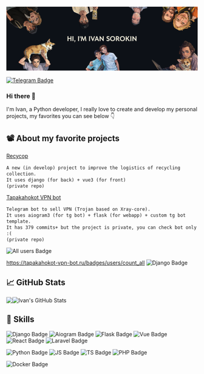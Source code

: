 [![Ivan's GitHub Banner](imgs/banner.png)](https://github.com/TAPAKAHOKOT/TAPAKAHOKOT)

<!-- [![Visits Badge](https://badges.pufler.dev/visits/tapakahokot/tapakahokot)](https://tapakahokot.ru/)  -->
[![Telegram Badge](https://img.shields.io/badge/%20-Tg-0088cc?logo=telegram)](https://t.me/TAPAKAHOKOT) 
<!-- [![Vk Badge](https://img.shields.io/badge/%20-Vk-ffffff?logo=vk&logoColor=0088cc)](https://vk.com/kpabakot) -->

### Hi there 👋

I'm Ivan, a Python developer, I really love to create and develop my personal projects, my favorites you can see below 👇

<!--Want to know more about me? [Check out my portfolio](https://tapakahokot.ru/). -->

<!--
## 📝 Latest articles
* <a href="https://tproger.ru/articles/lichnyj-opyt-kak-prokachat-navyki-programmirovanija-rabotaja-nad-pet-proektom/">Личный опыт: как прокачать навыки программирования, работая над pet-проектом</a>
-->

## 📽 About my favorite projects
[Recycop](http://recycop.ru)
```
A new (in develop) project to improve the logistics of recycling collection.
It uses django (for back) + vue3 (for front)
(private repo)
```

[Tapakahokot VPN bot](https://t.me/tapakahokot_vpn_bot)
```
Telegram bot to sell VPN (Trojan based on Xray-core).
It uses aiogram3 (for tg bot) + flask (for webapp) + custom tg bot template.
It has 379 commits+ but the project is private, you can check bot only :(
(private repo)
```
![All users Badge](https://tapakahokot-vpn-bot.ru/badges/users/count_all)

https://tapakahokot-vpn-bot.ru/badges/users/count_all
![Django Badge](https://tapakahokot-vpn-bot.ru/badges/users/count_active)


<!-- Pinned Repositories -->
<!--
<a href="https://github.com/TAPAKAHOKOT/TgBotTemplate">
  <img align="center" style="margin:0.5rem" src="https://github-readme-stats.vercel.app/api/pin/?username=tapakahokot&repo=TgBotTemplate&hide_border=true&title_color=fffffd&text_color=ffffff&icon_color=ffffff&bg_color=070601" />
</a>
<a href="https://github.com/TAPAKAHOKOT/TgRomanticBot">
  <img align="center" style="margin:1rem 0.5rem" src="https://github-readme-stats.vercel.app/api/pin/?username=tapakahokot&repo=TgRomanticBot&hide_border=true&title_color=fffffd&text_color=ffffff&icon_color=ffffff&bg_color=070601" />
</a>
<a href="https://github.com/TAPAKAHOKOT/BattleCity1980">
  <img align="center" style="margin:0.5rem" src="https://github-readme-stats.vercel.app/api/pin/?username=tapakahokot&repo=BattleCity1980&hide_border=true&title_color=fffffd&text_color=ffffff&icon_color=ffffff&bg_color=070601" />
</a>
<br>
-->

## 📈 GitHub Stats
<div style="display: flex;">
    <img align="top" src="https://github-readme-stats.vercel.app/api/top-langs/?username=tapakahokot&hide=html,css,Tcl,Jupyter%20Notebook,PLSQL,Roff,PostScript,DTrace,Mako&hide_border=true&title_color=ffffff&text_color=ffffff&icon_color=ffffff&bg_color=070601&layout=compact"/>
  <img align="top" src="https://github-readme-stats.vercel.app/api?username=tapakahokot&show_icons=true&line_height=27&count_private=true&hide_border=true&title_color=ffffff&text_color=ffffff&icon_color=ffffff&bg_color=070601" alt="Ivan's GitHub Stats"/>
</div>


## 💼 Skills
![Django Badge](https://img.shields.io/badge/Django-informational?style=for-the-badge&logo=django&logoColor=092E20&color=161B22)
![Aiogram Badge](https://img.shields.io/badge/Aiogram-informational?style=for-the-badge&color=161B22)
![Flask Badge](https://img.shields.io/badge/Flask-informational?style=for-the-badge&logo=flask&logoColor=ffffff&color=161B22)
![Vue Badge](https://img.shields.io/badge/Vue-informational?style=for-the-badge&logo=vuedotjs&logoColor=4FC08D&color=161B22)
![React Badge](https://img.shields.io/badge/React-informational?style=for-the-badge&logo=react&logoColor=61DAFB&color=161B22)
![Laravel Badge](https://img.shields.io/badge/Laravel-informational?style=for-the-badge&logo=laravel&logoColor=FF2D20&color=161B22)

![Python Badge](https://img.shields.io/badge/Python-informational?style=for-the-badge&logo=python&logoColor=3776AB&color=161B22)
![JS Badge](https://img.shields.io/badge/JavaScript-informational?style=for-the-badge&logo=javascript&logoColor=F7DF1E&color=161B22)
![TS Badge](https://img.shields.io/badge/TypeScript-informational?style=for-the-badge&logo=typescript&logoColor=3178C6&color=161B22)
![PHP Badge](https://img.shields.io/badge/PHP-informational?style=for-the-badge&logo=php&logoColor=777BB4&color=161B22)

![Docker Badge](https://img.shields.io/badge/Docker-informational?style=for-the-badge&logo=docker&logoColor=2496ED&color=161B22)
